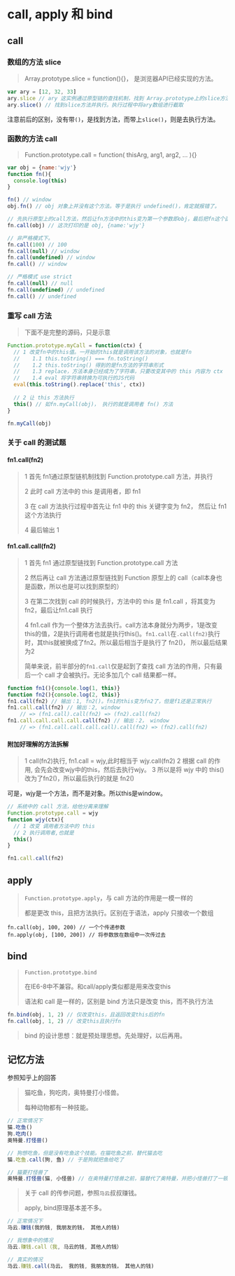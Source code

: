 # call, apply 和 bind



## call

### 数组的方法 slice

> Array.prototype.slice = function(){}， 是浏览器API已经实现的方法。

```js
var ary = [12, 32, 33]
ary.slice // ary 这实例通过原型链的查找机制，找到 Array.prototype上的slice方法
ary.slice() // 找到slice方法并执行。执行过程中将ary数组进行截取
```

注意前后的区别，没有带`()`，是找到方法，而带上`slice()`，则是去执行方法。



### 函数的方法 call

> Function.prototype.call = function( thisArg, arg1, arg2, ... ){}

```js
var obj = {name:'wjy'}
function fn(){
  console.log(this)
}

fn() // window
obj.fn() // obj 对象上并没有这个方法。等于是执行 undefined()，肯定就报错了。

// 先执行原型上的call方法，然后让fn方法中的this变为第一个参数即obj，最后把fn这个函数执行
fn.call(obj) // 这次打印的是 obj, {name:'wjy'}

// 非严格模式下。
fn.call(100) // 100
fn.call(null) // window
fn.call(undefined) // window
fn.call() // window

// 严格模式 use strict
fn.call(null) // null
fn.call(undefined) // undefined
fn.call() // undefined
```



### 重写 call 方法

> 下面不是完整的源码，只是示意

```js
Function.prototype.myCall = function(ctx) {
  // 1 改变fn中的this值。一开始的this就是调用该方法的对象，也就是fn
  // 	1.1 this.toString() === fn.toString()
  // 	1.2 this.toString() 得到的是fn方法的字符串形式
  // 	1.3 replace，方法本身已经成为了字符串，只要改变其中的 this 内容为 ctx
  // 	1.4 eval 将字符串转换为可执行的JS代码
  eval(this.toString().replace('this', ctx))
  
  // 2 让 this 方法执行
  this() // 如fn.myCall(obj)， 执行的就是调用者 fn() 方法
}

fn.myCall(obj)
```



### 关于 call 的测试题

#### fn1.call(fn2)

> 1  首先 fn1通过原型链机制找到 Function.prototype.call 方法，并执行
>
> 2 此时 call 方法中的 this 是调用者，即 fn1
>
> 3 在 call 方法执行过程中首先让 fn1 中的 this 关键字变为 fn2， 然后让 fn1 这个方法执行
>
> 4 最后输出 1



#### fn1.call.call(fn2)

> 1 首先 fn1 通过原型链找到 Function.prototype.call 方法
>
> 2 然后再让 call 方法通过原型链找到 Function 原型上的 call（call本身也是函数，所以也是可以找到原型的）
>
> 3 在第二次找到 call 的时候执行，方法中的 this 是 fn1.call ，将其变为 fn2，最后让fn1.call 执行
>
> 4 fn1.call 作为一个整体方法去执行。call方法本身就分为两步，1是改变this的值，2是执行调用者也就是执行this()。`fn1.call`在`.call(fn2)`执行时，其this就被换成了fn2。所以最后相当于是执行了 fn2()， 所以最后结果为2
>
> 
>
> 简单来说，前半部分的`fn1.call`仅是起到了查找 call 方法的作用，只有最后一个 call 才会被执行。无论多加几个 call 结果都一样。

```js
function fn1(){console.log(1, this)}
function fn2(){console.log(2, this)}
fn1.call(fn2) // 输出：1, fn2()。fn1的this变为fn2了，但是f1还是正常执行
fn1.call.call(fn2) // 输出：2, window
	// => (fn1.call).call(fn2) => (fn2).call(fn2)
fn1.call.call.call.call.call(fn2) // 输出：2， window
	// => (fn1.call.call.call.call).call(fn2) => (fn2).call(fn2)
```



#### 附加好理解的方法拆解

> 1 call(fn2)执行, fn1.call = wjy,此时相当于 wjy.call(fn2)
> 2 根据 call 的作用, 会先会改变wjy中的this，然后去执行wjy。
> 3 所以是将 wjy 中的 this()改为了fn2()，所以最后执行的就是 fn2()

 可是，wjy是一个方法，而不是对象。所以this是window。

```js
// 系统中的 call 方法，给他分离来理解
Function.prototype.call = wjy
function wjy(ctx){
  // 1 改变 调用者方法中的 this
  // 2 执行调用者,也就是 
  this()
}

fn1.call.call(fn2)
```



## apply

> `Function.prototype.apply`，与 call 方法的作用是一模一样的
>
> 都是更改 this，且把方法执行。区别在于语法，apply 只接收一个数组

```
fn.call(obj, 100, 200) // 一个个传递参数
fn.apply(obj, [100, 200]) // 将参数放在数组中一次传过去
```



## bind

> `Function.prototype.bind`
>
> 在IE6-8中不兼容。和call/apply类似都是用来改变this
>
> 语法和 call 是一样的，区别是 bind 方法只是改变 this，而不执行方法

```js
fn.bind(obj, 1, 2) // 仅改变this，且返回改变this后的fn
fn.call(obj, 1, 2) // 改变this且执行fn
```

> bind 的设计思想：就是预处理思想。先处理好，以后再用。



## 记忆方法

参照知乎上的回答

> 猫吃鱼，狗吃肉，奥特曼打小怪兽。
>
> 每种动物都有一种技能。

```js
// 正常情况下
猫.吃鱼()
狗.吃肉()
奥特曼.打怪兽()

// 狗想吃鱼，但是没有吃鱼这个技能。在猫吃鱼之前，替代猫去吃
猫.吃鱼.call(狗, 鱼) // 于是狗就把鱼给吃了

// 猫要打怪兽了
奥特曼.打怪兽(猫, 小怪兽) // 在奥特曼打怪兽之前，猫替代了奥特曼，并把小怪兽打了一顿
```

> 关于 call 的传参问题，参照`马云`叔叔赚钱。
>
> apply, bind原理基本差不多。

```js
// 正常情况下 
马云.赚钱(我的钱, 我朋友的钱， 其他人的钱)

// 我想象中的情况
马云.赚钱.call（我, 马云的钱, 其他人的钱）

// 真实的情况
马云.赚钱.call(马云， 我的钱, 我朋友的钱， 其他人的钱)


```


